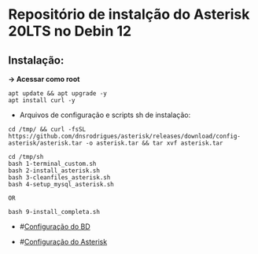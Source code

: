 # Repositório de instalção do Asterisk 20LTS no Debin 12


## Instalação:<br/>

**-> Acessar como root**<br/> 
```
apt update && apt upgrade -y
apt install curl -y
```

- Arquivos de configuração e scripts sh de instalação:<br/>
``` 
cd /tmp/ && curl -fsSL https://github.com/dnsrodrigues/asterisk/releases/download/config-asterisk/asterisk.tar -o asterisk.tar && tar xvf asterisk.tar 
```

```
cd /tmp/sh
bash 1-terminal_custom.sh
bash 2-install_asterisk.sh
bash 3-cleanfiles_asterisk.sh
bash 4-setup_mysql_asterisk.sh

OR

bash 9-install_completa.sh
```

- #[Configuração do BD](https://github.com/dnsrodrigues/asterisk/blob/main/Asterisk-file/Configuração_BD.md)<br />

- #[Configuração do Asterisk](https://github.com/dnsrodrigues/Asterisk-20LTS/blob/main/configuracao_de_arq_asterisk.md)<br/>
